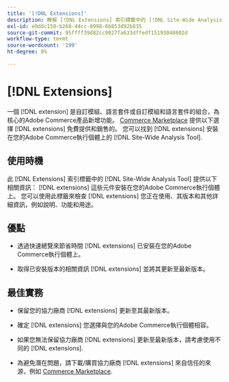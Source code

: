 ```yaml
---
title: '[!DNL Extensions]'
description: 瞭解 [!DNL Extensions] 索引標籤中的 [!DNL Site-Wide Analysis Tool]，瞭解何時使用、其好處及最佳實務。
exl-id: e0ddc158-b268-44cc-8998-6b853d92b835
source-git-commit: 95ffff39d82cc9027fa633dffedf15193040802d
workflow-type: tm+mt
source-wordcount: '199'
ht-degree: 0%

---
```


# [!DNL Extensions]

一個 [!DNL extension] 是自訂模組、語言套件或自訂模組和語言套件的組合，為核心的Adobe Commerce產品新增功能。 [Commerce Marketplace](https://marketplace.magento.com/extensions.html) 提供以下選擇 [!DNL extensions] 免費提供和銷售的。 您可以找到 [!DNL extensions] 安裝在您的Adobe Commerce執行個體上的 [!DNL Site-Wide Analysis Tool].

## 使用時機

此 [!DNL Extensions] 索引標籤中的 [!DNL Site-Wide Analysis Tool] 提供以下相關資訊： [!DNL extensions] 這些元件安裝在您的Adobe Commerce執行個體上。 您可以使用此標籤來檢查 [!DNL extensions] 您正在使用、其版本和其他詳細資訊，例如說明、功能和用途。

## 優點

* 透過快速總覽來節省時間 [!DNL extensions] 已安裝在您的Adobe Commerce執行個體上。

* 取得已安裝版本的相關資訊 [!DNL extensions] 並將其更新至最新版本。

## 最佳實務

* 保留您的協力廠商 [!DNL extensions] 更新至其最新版本。

* 確定 [!DNL extensions] 您選擇與您的Adobe Commerce執行個體相容。

* 如果您無法保留協力廠商 [!DNL extensions] 更新至最新版本，請考慮使用不同的 [!DNL extensions].

* 為避免潛在問題，請下載/購買協力廠商 [!DNL extensions] 來自信任的來源，例如 [Commerce Marketplace](https://marketplace.magento.com/extensions.html).
